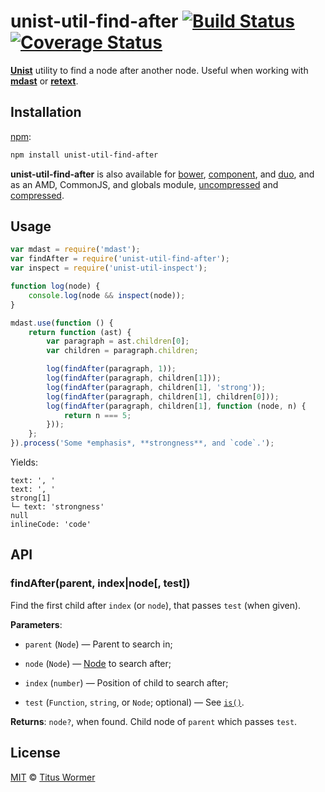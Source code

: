 # unist-util-find-after [![Build Status](https://img.shields.io/travis/wooorm/unist-util-find-after.svg)](https://travis-ci.org/wooorm/unist-util-find-after) [![Coverage Status](https://img.shields.io/codecov/c/github/wooorm/unist-util-find-after.svg)](https://codecov.io/github/wooorm/unist-util-find-after?branch=master)

[**Unist**](https://github.com/wooorm/unist) utility to find a node after
another node. Useful when working with [**mdast**](https://github.com/wooorm/mdast)
or [**retext**](https://github.com/wooorm/retext).

## Installation

[npm](https://docs.npmjs.com/cli/install):

```bash
npm install unist-util-find-after
```

**unist-util-find-after** is also available for [bower](http://bower.io/#install-packages),
[component](https://github.com/componentjs/component), and
[duo](http://duojs.org/#getting-started), and as an AMD, CommonJS, and globals
module, [uncompressed](unist-util-find-after.js) and
[compressed](unist-util-find-after.min.js).

## Usage

```js
var mdast = require('mdast');
var findAfter = require('unist-util-find-after');
var inspect = require('unist-util-inspect');

function log(node) {
    console.log(node && inspect(node));
}

mdast.use(function () {
    return function (ast) {
        var paragraph = ast.children[0];
        var children = paragraph.children;

        log(findAfter(paragraph, 1));
        log(findAfter(paragraph, children[1]));
        log(findAfter(paragraph, children[1], 'strong'));
        log(findAfter(paragraph, children[1], children[0]));
        log(findAfter(paragraph, children[1], function (node, n) {
            return n === 5;
        }));
    };
}).process('Some *emphasis*, **strongness**, and `code`.');
```

Yields:

```text
text: ', '
text: ', '
strong[1]
└─ text: 'strongness'
null
inlineCode: 'code'
```

## API

### findAfter(parent, index|node\[, test])

Find the first child after `index` (or `node`), that passes `test` (when
given).

**Parameters**:

*   `parent` (`Node`) — Parent to search in;

*   `node` (`Node`)
    — [Node](https://github.com/wooorm/unist#unist-nodes) to search after;

*   `index` (`number`) — Position of child to search after;

*   `test` (`Function`, `string`, or `Node`; optional)
    — See [`is()`](https://github.com/wooorm/unist-util-is#istest-node-index-parent-context).

**Returns**: `node?`, when found. Child node of `parent` which passes `test`.

## License

[MIT](LICENSE) © [Titus Wormer](http://wooorm.com)
